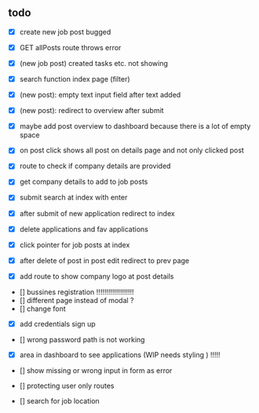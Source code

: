 ## todo
- [X] create new job post bugged
- [x] GET allPosts route throws error
- [x] (new job post) created tasks etc. not showing
- [x] search function index page (filter)
- [x] (new post): empty text input field after text added 
- [x] (new post): redirect to overview after submit
- [x] maybe add post overview to dashboard because there is a lot of empty space
- [x] on post click shows all post on details page and not only clicked post
- [x] route to check if company details are provided
- [x] get company details to add to job posts
- [x] submit search at index with enter
- [x] after submit of new application redirect to index
- [x] delete applications and fav applications

- [x] click pointer for job posts at index
- [x] after delete of post in post edit redirect to prev page

- [x] add route to show company logo at post details  

<!-- - [] ---------------------------------------------
- [x] add fav applications to array of job posting
- [] prevent duplicate applications
- [x] add svg to favorite application
- [] add page for favorite applications
- [x] add route to remove from favorite
- [] ---------------------------------------------


 -->
- [] bussines registration
!!!!!!!!!!!!!!!!!!!
- [] different page instead of modal ?
- [] change font
<!-- - [] email sign in magic link -->
- [x] add credentials sign up
- [] wrong password path is not working


- [x] area in dashboard to see applications (WIP needs styling ) !!!!!
- [] show missing or wrong input in form as error
- [] protecting user only routes 

- [] search for job location